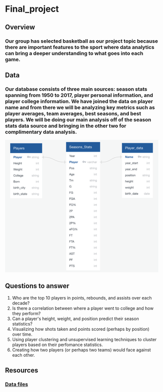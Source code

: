 # Final_project

## Overview

### Our group has selected basketball as our project topic because there are important features to the sport where data analytics can bring a deeper understanding to what goes into each game.

## Data

### Our database consists of three main sources: season stats spanning from 1950 to 2017, player personal information, and player college information. We have joined the data on player name and from there we will be analyzing key metrics such as player averages, team averages, best seasons, and best players. We will be doing our main analysis off of the season stats data source and bringing in the other two for complimentary data analysis.
![](https://github.com/AliBailoun234/Final_project/blob/Basketball_Data/ERD/ERD.png)


## Questions to answer

1. Who are the top 10 players in points, rebounds, and assists over each decade?
2. Is there a correlation between where a player went to college and how they perform?
3. Can a player's height, weight, and position predict their season statistics?
4. Visualizing how shots taken and points scored (perhaps by position) over time.
5. Using player clustering and unsupervised learning techniques to cluster players based on their perfomance statistics. 
6. Creating how two players (or perhaps two teams) would face against each other. 

## Resources
### [Data files](https://www.kaggle.com/datasets/drgilermo/nba-players-stats?resource=download&select=player_data.csv)
